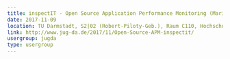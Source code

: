```yaml
---
title: inspectIT - Open Source Application Performance Monitoring (Mario Mann + Christoph Heger)
date: 2017-11-09
location: TU Darmstadt, S2|02 (Robert-Piloty-Geb.), Raum C110, Hochschulstr. 10, 64289 Darmstadt
link: http://www.jug-da.de/2017/11/Open-Source-APM-inspectit/
usergroup: jugda
type: usergroup
---
```

